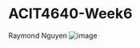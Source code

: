 # ACIT4640-Week6
Raymond Nguyen
![image](https://github.com/user-attachments/assets/a4f1041c-5e60-4904-b392-4763bf4d1021)

